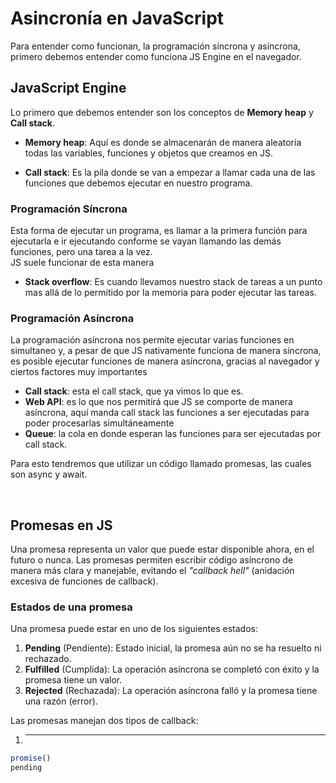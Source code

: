# Asincronía en JavaScript
Para entender como funcionan, la programación síncrona y asíncrona, primero debemos entender como funciona JS Engine en el navegador.

## JavaScript Engine
Lo primero que debemos entender son los conceptos de **Memory heap** y **Call stack**.

- **Memory heap**: Aquí es donde se almacenarán de manera aleatoria todas las variables, funciones y objetos que creamos en JS.

- **Call stack**: Es la pila donde se van a empezar a llamar cada una de las funciones que debemos ejecutar en nuestro programa.

### Programación Síncrona
Esta forma de ejecutar un programa, es llamar a la primera función para ejecutarla e ir ejecutando conforme se vayan llamando las demás funciones, pero una tarea a la vez.  
JS suele funcionar de esta manera

- **Stack overflow**: Es cuando llevamos nuestro stack de tareas a un punto mas allá de lo permitido por la memoria para poder ejecutar las tareas.

### Programación Asíncrona
La programación asíncrona nos permite ejecutar varias funciones en simultaneo y, a pesar de que JS nativamente funciona de manera síncrona, es posible ejecutar funciones de manera asíncrona, gracias al navegador y ciertos factores muy importantes

- **Call stack**: esta el call stack, que ya vimos lo que es.
- **Web API**: es lo que nos permitirá que JS se comporte de manera asíncrona, aquí manda call stack las funciones a ser ejecutadas para poder procesarlas simultáneamente
- **Queue**: la cola en donde esperan las funciones para ser ejecutadas por call stack.

Para esto tendremos que utilizar un código llamado promesas, las cuales son async y await.


<br>

## Promesas en JS
Una promesa representa un valor que puede estar disponible ahora, en el futuro o nunca. Las promesas permiten escribir código asíncrono de manera más clara y manejable, evitando el *"callback hell"* (anidación excesiva de funciones de callback).

### Estados de una promesa
Una promesa puede estar en uno de los siguientes estados:

1. **Pending** (Pendiente): Estado inicial, la promesa aún no se ha resuelto ni rechazado.
2. **Fulfilled** (Cumplida): La operación asíncrona se completó con éxito y la promesa tiene un valor.
3. **Rejected** (Rechazada): La operación asíncrona falló y la promesa tiene una razón (error). 

Las promesas manejan dos tipos de callback:

1. ****
```javascript
promise()
pending
```